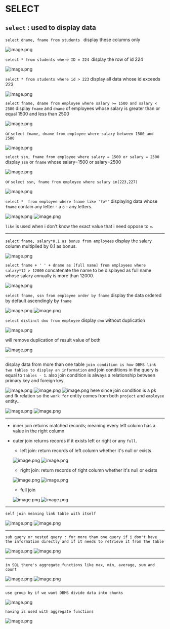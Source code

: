 # SELECT
## `select` :  used to display data
`select dname, fname from students ` display these columns only

![image.png](https://itg.singhinder.com?url=https://gist.githubusercontent.com/Reemaa828/adcd81fef43829edaa782edacf9054de/raw/image.png)

`select * from students where ID = 224 `display the row of id 224

![image.png](https://itg.singhinder.com?url=https://gist.githubusercontent.com/Reemaa828/261f10749b542539f437c9defba839a2/raw/image.png)

`select * from students where id > 223` display all data whose id exceeds 223

![image.png](https://itg.singhinder.com?url=https://gist.githubusercontent.com/Reemaa828/53353b711f801273607537023ac6bf4d/raw/image.png)

`select fname, dname from employee where salary >= 1500 and salary < 2500` display `fname` and `dname` of employees whose salary is greater than or equal 1500 and less than 2500

![image.png](https://itg.singhinder.com?url=https://gist.githubusercontent.com/Reemaa828/20f0b6d17a29fb0fe3030e1689e7fb3e/raw/image.png)

or `select fname, dname from employee where salary between 1500 and 2500`

![image.png](https://itg.singhinder.com?url=https://gist.githubusercontent.com/Reemaa828/b1d19d6425c70a3c9924dd1a7543c523/raw/image.png)

`select ssn, fname from employee where salary = 1500 or salary = 2500` display `ssn` or `fname` whose salary=1500 or salary=2500

![image.png](https://itg.singhinder.com?url=https://gist.githubusercontent.com/Reemaa828/5cb9388bca15d7bb11bd574d18399064/raw/image.png)

or `select ssn, fname from employee where salary in(223,227)`

![image.png](https://itg.singhinder.com?url=https://gist.githubusercontent.com/Reemaa828/a67a591673c09c42698c3c0aa1c8d2ac/raw/image.png)

`select *  from employee where fname like '?o*'` displaying data whose ` fname` contain any letter - a `o` - any letters.

![image.png](https://itg.singhinder.com?url=https://gist.githubusercontent.com/Reemaa828/c0bda8f82dbc9e11a1f81eadcf1f6c91/raw/image.png)
![image.png](https://itg.singhinder.com?url=https://gist.githubusercontent.com/Reemaa828/67cebfa2c803f51362d9705a8ee5b469/raw/image.png)

`like` is used when i don't know the exact value that i need oppose to `=`.

_____
`select fname, salary*0.1 as bonus from employees` display the salary column multiplied by 0.1 as bonus.

![image.png](https://itg.singhinder.com?url=https://gist.githubusercontent.com/Reemaa828/48f8c76bc91a5b3af3d2c6bcb9267726/raw/image.png)

`select fname + ' ' + dname as [full name] from employees where salary*12 > 12000` concatenate the name to be displayed as full name whose salary annually is more than 12000.

![image.png](https://itg.singhinder.com?url=https://gist.githubusercontent.com/Reemaa828/f7a0622d20ae6c3bfbf7d0480665cf81/raw/image.png)

`select fname, ssn from employee order by fname` display the data ordered by default ascendingly by `fname`

![image.png](https://itg.singhinder.com?url=https://gist.githubusercontent.com/Reemaa828/0a91d436e1d321ff9f75a561a9e4886d/raw/image.png)
![image.png](https://itg.singhinder.com?url=https://gist.githubusercontent.com/Reemaa828/e92e8dbde23ffbd07d701c3fa5847409/raw/image.png)

`select distinct dno from employee` display `dno` without duplication

![image.png](https://itg.singhinder.com?url=https://gist.githubusercontent.com/Reemaa828/e65c9320e807310355faf7265220c9e2/raw/image.png)

will remove duplication of result value of both

![image.png](https://itg.singhinder.com?url=https://gist.githubusercontent.com/Reemaa828/aa21276b1d006acada201ca43da73610/raw/image.png)
__________
display data from more than one table
`join condition is how DBMS link two tables to display an information` and join conditions in the query is equal to `tables - 1`. also join condition is always a relationship between primary key and foreign key. 

![image.png](https://itg.singhinder.com?url=https://gist.githubusercontent.com/Reemaa828/f7cfe3ac7f58aa609ecd1680a5f71f9d/raw/image.png)
![image.png](https://itg.singhinder.com?url=https://gist.githubusercontent.com/Reemaa828/c19fa4debbf6e3253aaff1617dd0622a/raw/image.png)
![image.png](https://itg.singhinder.com?url=https://gist.githubusercontent.com/Reemaa828/dde9c23a5e5d0f753959b23fe1dbf1cb/raw/image.png)
here since join condition is a pk and fk relation so the `work for` entity comes from both `project` and `employee` entity...

![image.png](https://itg.singhinder.com?url=https://gist.githubusercontent.com/Reemaa828/d984b8738941b740c873c9f38c2bd8d6/raw/image.png)
![image.png](https://itg.singhinder.com?url=https://gist.githubusercontent.com/Reemaa828/64f7b40dd5e50e56557c9c04c09b36f3/raw/image.png)
_____________
- inner join returns matched records; meaning every left column has a value in the right column
- outer join returns records if it exists left or right or any `full`.
    - left join: return records of left column whether it's null or exists
      
    ![image.png](https://itg.singhinder.com?url=https://gist.githubusercontent.com/Reemaa828/c623b1d458d291e12a5763a6a944d8b2/raw/image.png)
  ![image.png](https://itg.singhinder.com?url=https://gist.githubusercontent.com/Reemaa828/a22fa56405b3ac62df25ab93934fcbd3/raw/image.png)
  
    - right join: return records of right column whether it's null or exists
      
    ![image.png](https://itg.singhinder.com?url=https://gist.githubusercontent.com/Reemaa828/3a4446f1fe90d0c74323be5258d84997/raw/image.png)
    ![image.png](https://itg.singhinder.com?url=https://gist.githubusercontent.com/Reemaa828/8817a02853afb57330158c32aaf97c91/raw/image.png)
  
    - full join
      
    ![image.png](https://itg.singhinder.com?url=https://gist.githubusercontent.com/Reemaa828/3e7754312fa5629e43ed745bb101bccb/raw/image.png)
    ![image.png](https://itg.singhinder.com?url=https://gist.githubusercontent.com/Reemaa828/c9592c34c77e13e67d16ce4f08d82ad9/raw/image.png)


______
`self join meaning link table with itself`

![image.png](https://itg.singhinder.com?url=https://gist.githubusercontent.com/Reemaa828/48e99e926eff962c125b9e646bf092b0/raw/image.png)
![image.png](https://itg.singhinder.com?url=https://gist.githubusercontent.com/Reemaa828/3018db59468bf751faeff90dc30840f1/raw/image.png)

__________
`sub query or nested query : for more than one query if i don't have the information directly and if it needs to retrieve it from the table`

![image.png](https://itg.singhinder.com?url=https://gist.githubusercontent.com/Reemaa828/f1fa77ed9d7664cbc10c64e8cf94e5f8/raw/image.png)
![image.png](https://itg.singhinder.com?url=https://gist.githubusercontent.com/Reemaa828/f4f7ec29f3b973a9ed97171033681910/raw/image.png)
______________
`in SQL there's aggregate functions like max, min, average, sum and count`

![image.png](https://itg.singhinder.com?url=https://gist.githubusercontent.com/Reemaa828/86203bf6b8b54884a9d728a3b7979569/raw/image.png)
![image.png](https://itg.singhinder.com?url=https://gist.githubusercontent.com/Reemaa828/7691bd2607291b37074477957b77db24/raw/image.png)
_____
`use group by if we want DBMS divide data into chunks`

![image.png](https://itg.singhinder.com?url=https://gist.githubusercontent.com/Reemaa828/7b6da1fabba4e959c162982fe4fba02e/raw/image.png)

`having is used with aggregate functions`


![image.png](https://itg.singhinder.com?url=https://gist.githubusercontent.com/Reemaa828/f53e197cd6ce342521e1ae3da939d3ae/raw/image.png)

